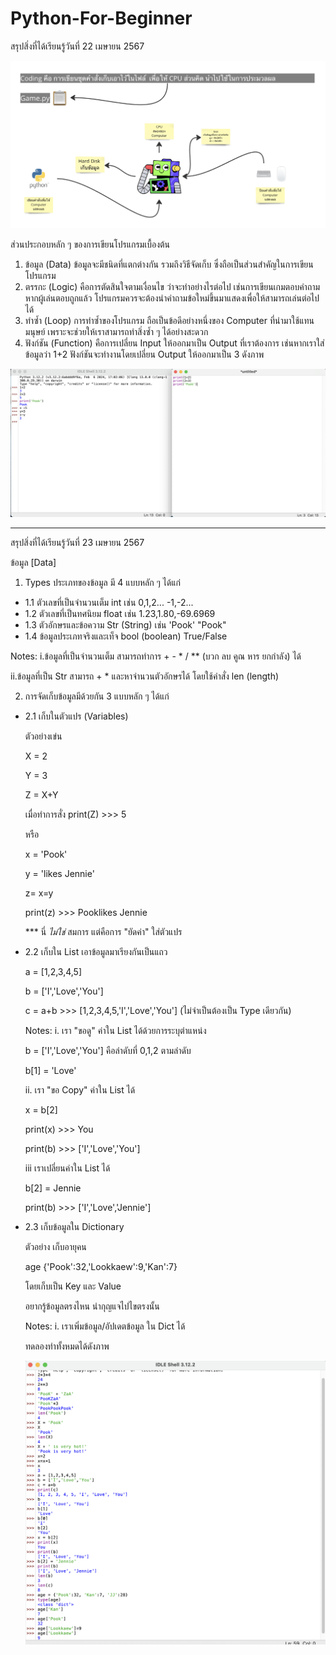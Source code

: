 # Python-For-Beginner

สรุปสิ่งที่ได้เรียนรู้วันที่ 22 เมษายน 2567

![การเขียนโปรแกรมคือ](Coding.png)

ส่วนประกอบหลัก ๆ ของการเขียนโปรแกรมเบื้องต้น 

1. ข้อมูล (Data) 
ข้อมูลจะมีชนิดที่แตกต่างกัน รวมถึงวิธีจัดเก็บ ซึ่งถือเป็นส่วนสำคัญในการเขียนโปรแกรม
2. ตรรกะ (Logic) คือการตัดสินใจตามเงื่อนไข ว่าจะทำอย่างไรต่อไป เช่นการเขียนเกมตอบคำถาม หากผู้เล่นตอบถูกแล้ว โปรแกรมควรจะต้องนำคำถามข้อใหม่ขึ้นมาแสดงเพื่อให้สามารถเล่นต่อไปได้ 
3. ทำซ้ำ (Loop) การทำซ้ำของโปรแกรม ถือเป็นข้อดีอย่างหนึ่งของ Computer ที่นำมาใช้แทนมนุษย์ เพราะจะช่วยให้เราสามารถทำสิ่งซ้ำ ๆ ได้อย่างสะดวก
4. ฟังก์ชัน (Function) คือการเปลี่ยน Input ให้ออกมาเป็น Output ที่เราต้องการ เช่นหากเราใส่ข้อมูลว่า 1+2 ฟังก์ชันจะทำงานโดยเปลี่ยน Output ให้ออกมาเป็น 3 ดังภาพ

![ตัวอย่างการใช้คำสั่งง่าย ๆ](Simple.png)

---

สรุปสิ่งที่ได้เรียนรู้วันที่ 23 เมษายน 2567

ข้อมูล [Data]

1. Types ประเภทของข้อมูล มี 4 แบบหลัก ๆ ได้แก่
- 1.1 ตัวเลขที่เป็นจำนวนเต็ม int เช่น 0,1,2...   -1,-2...
- 1.2 ตัวเลขที่เป็นทศนิยม float เช่น 1.23,1.80,-69.6969
- 1.3 ตัวอักษรและข้อความ Str (String) เช่น 'Pook' "Pook"
- 1.4 ข้อมูลประเภทจริงและเท็จ bool (boolean) True/False 

Notes: 
i.ข้อมูลที่เป็นจำนวนเต็ม สามารถทำการ + - * / ** (บวก ลบ คูณ หาร ยกกำลัง) ได้

ii.ข้อมูลที่เป็น Str สามารถ + * และหาจำนวนตัวอักษรได้ โดยใช้คำสั่ง len (length)


2. การจัดเก็บข้อมูลมีด้วยกัน 3 แบบหลัก ๆ ได้แก่
- 2.1 เก็บในตัวแปร (Variables) 

  ตัวอย่างเข่น

  X = 2 

  Y = 3

  Z = X+Y 


  เมื่อทำการสั่ง print(Z) >>> 5  

  หรือ 

  x = 'Pook' 

  y = 'likes Jennie' 

  z= x=y 

  print(z) >>> Pooklikes Jennie

  *** นี่ _ไม่ใช่_ สมการ แต่คือการ "ยัดค่า" ใส่ตัวแปร



- 2.2 เก็บใน List เอาข้อมูลมาเรียงกันเป็นแถว


  a = [1,2,3,4,5]


  b = ['I','Love','You']


  c = a+b >>> [1,2,3,4,5,'I','Love','You'] (ไม่จำเป็นต้องเป็น Type เดียวกัน) 


  Notes: 
  i. เรา "ขอดู" ค่าใน List ได้ด้วยการระบุตำแหน่ง 


  b = ['I','Love','You'] คือลำดับที่ 0,1,2 ตามลำดับ


  b[1] = 'Love'

  ii. เรา "ขอ Copy" ค่าใน List ได้


  x = b[2]


  print(x) >>> You


  print(b) >>> ['I','Love','You']

  iii เราเปลี่ยนค่าใน List ได้ 

  b[2] = Jennie 

  print(b) >>> ['I','Love','Jennie']

- 2.3 เก็บข้อมูลใน Dictionary 

  ตัวอย่าง เก็บอายุคน 

  age {'Pook':32,'Lookkaew':9,'Kan':7}

  โดยเก็บเป็น Key และ Value

  อยากรู้ข้อมูลตรงไหน นำกุญแจไปไขตรงนั้น 

  Notes: 
  i. เราเพิ่มข้อมูล/อัปเดตข้อมูล ใน Dict ได้

  ทดลองทำทั้งหมดได้ดังภาพ

  ![Alt text](datasimple.png)

